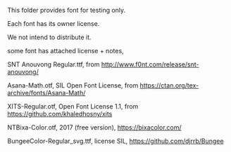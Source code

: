 This folder provides font for testing only.

Each font has its owner license.

We not intend to distribute it.





some font has attached license + notes,

SNT Anouvong Regular.ttf, from http://www.f0nt.com/release/snt-anouvong/

Asana-Math.otf, SIL Open Font License, from https://ctan.org/tex-archive/fonts/Asana-Math/

XITS-Regular.otf, Open Font License 1.1, from https://github.com/khaledhosny/xits

NTBixa-Color.otf, 2017 (free version), https://bixacolor.com/ 

BungeeColor-Regular_svg.ttf, license SIL, https://github.com/djrrb/Bungee